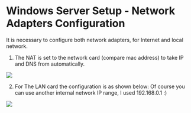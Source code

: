 # Windows Server Setup - Network Adapters Configuration

It is necessary to configure both network adapters, for Internet and local network.

1) The NAT is set to the network card (compare mac address) to take IP and DNS from automatically.

![](https://www.bachvarova.com/__git/install_windows_server_virtualbox/winServerAdapter01.jpg)



2) For The LAN card the configuration is as shown below:
   Of course you can use another internal network IP range, I used 192.168.0.1 :)

![](https://www.bachvarova.com/__git/install_windows_server_virtualbox/winServerAdapter02.jpg)
